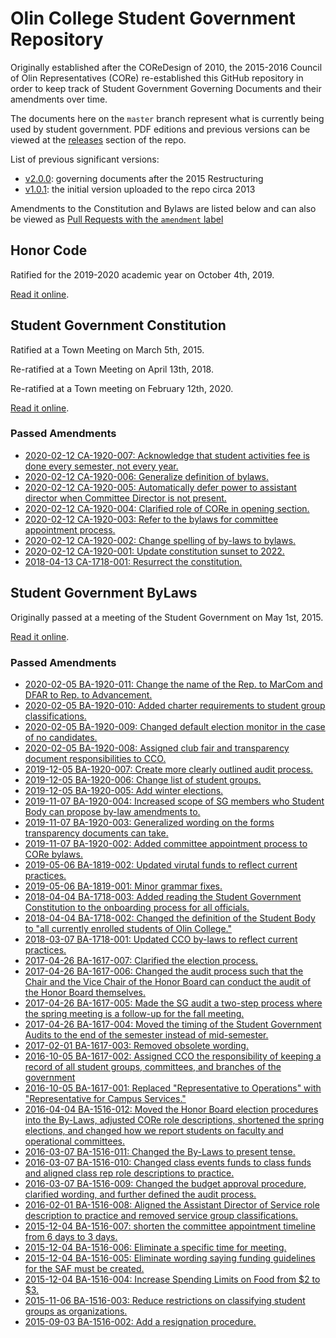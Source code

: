 # Olin College Student Government Repository

Originally established after the COReDesign of 2010, the 2015-2016 Council of
Olin Representatives (CORe) re-established this GitHub repository in order to
keep track of Student Government Governing Documents and their amendments over
time.

The documents here on the `master` branch represent what is currently being used
by student government. PDF editions and previous versions can be viewed at
the [releases](https://github.com/olin/studentgovernment/releases) section of
the repo.

List of previous significant versions:
- [v2.0.0](https://github.com/olin/studentgovernment/releases/tag/v2.0.0):
  governing documents after the 2015 Restructuring
- [v1.0.1](https://github.com/olin/studentgovernment/releases/tag/v1.0.1): the
  initial version uploaded to the repo circa 2013

Amendments to the Constitution and Bylaws are listed below and can also be
viewed as [Pull Requests with the `amendment` label](https://github.com/olin/studentgovernment/pulls?utf8=%E2%9C%93&q=is%3Apr+label%3Aamendment+)

## Honor Code
Ratified for the 2019-2020 academic year on October 4th, 2019.

[Read it online](https://github.com/olin/studentgovernment/blob/master/honorcode.md).

## Student Government Constitution

Ratified at a Town Meeting on March 5th, 2015.

Re-ratified at a Town Meeting on April 13th, 2018.

Re-ratified at a Town meeting on February 12th, 2020.

[Read it online](https://github.com/olin/studentgovernment/blob/master/constitution.md).

### Passed Amendments

- [2020-02-12 CA-1920-007: Acknowledge that student activities fee is done every semester, not every year.](https://github.com/olin/studentgovernment/pull/72)
- [2020-02-12 CA-1920-006: Generalize definition of bylaws.](https://github.com/olin/studentgovernment/pull/76)
- [2020-02-12 CA-1920-005: Automatically defer power to assistant director when Committee Director is not present.](https://github.com/olin/studentgovernment/pull/75)
- [2020-02-12 CA-1920-004: Clarified role of CORe in opening section.](https://github.com/olin/studentgovernment/pull/74)
- [2020-02-12 CA-1920-003: Refer to the bylaws for committee appointment process.](https://github.com/olin/studentgovernment/pull/83)
- [2020-02-12 CA-1920-002: Change spelling of by-laws to bylaws.](https://github.com/olin/studentgovernment/pull/78)
- [2020-02-12 CA-1920-001: Update constitution sunset to 2022.](https://github.com/olin/studentgovernment/pull/64)
- [2018-04-13 CA-1718-001: Resurrect the constitution.](https://github.com/olin/studentgovernment/pull/37)

## Student Government ByLaws

Originally passed at a meeting of the Student Government on May 1st, 2015.

[Read it online](https://github.com/olin/studentgovernment/blob/master/bylaws.md).

### Passed Amendments

- [2020-02-05 BA-1920-011: Change the name of the Rep. to MarCom and DFAR to
  Rep. to Advancement.](https://github.com/olin/studentgovernment/pull/80)
- [2020-02-05 BA-1920-010: Added charter requirements to student group
  classifications.](https://github.com/olin/studentgovernment/pull/63)
- [2020-02-05 BA-1920-009: Changed default election monitor in the case of no
  candidates.](https://github.com/olin/studentgovernment/pull/62)
- [2020-02-05 BA-1920-008: Assigned club fair and transparency document
  responsibilities to CCO.](https://github.com/olin/studentgovernment/pull/61)
- [2019-12-05 BA-1920-007: Create more clearly outlined audit process.](https://github.com/olin/studentgovernment/pull/60)
- [2019-12-05 BA-1920-006: Change list of student groups.](https://github.com/olin/studentgovernment/pull/59)
- [2019-12-05 BA-1920-005: Add winter elections.](https://github.com/olin/studentgovernment/pull/58)
- [2019-11-07 BA-1920-004: Increased scope of SG members who Student Body can
  propose by-law amendments to.](https://github.com/olin/studentgovernment/pull/57)
- [2019-11-07 BA-1920-003: Generalized wording on the forms transparency
  documents can take.](https://github.com/olin/studentgovernment/pull/56)
- [2019-11-07 BA-1920-002: Added committee appointment process to CORe bylaws.](https://github.com/olin/studentgovernment/pull/55)
- [2019-05-06 BA-1819-002: Updated virutal funds to reflect current practices.](https://github.com/olin/studentgovernment/pull/49)
- [2019-05-06 BA-1819-001: Minor grammar fixes.](https://github.com/olin/studentgovernment/pull/48)
- [2018-04-04 BA-1718-003: Added reading the Student Government Constitution to
  the onboarding process for all officials.](https://github.com/olin/studentgovernment/pull/33)
- [2018-04-04 BA-1718-002: Changed the definition of the Student Body to "all
  currently enrolled students of Olin College."](https://github.com/olin/studentgovernment/pull/32)
- [2018-03-07 BA-1718-001: Updated CCO by-laws to reflect current practices.](https://github.com/olin/studentgovernment/pull/30)
- [2017-04-26 BA-1617-007: Clarified the election process.](https://github.com/olin/studentgovernment/pull/29)
- [2017-04-26 BA-1617-006: Changed the audit process such that the Chair and the
  Vice Chair of the Honor Board can conduct the audit of the Honor Board
  themselves.](https://github.com/olin/studentgovernment/pull/28)
- [2017-04-26 BA-1617-005: Made the SG audit a two-step process where the spring
  meeting is a follow-up for the fall meeting.](https://github.com/olin/studentgovernment/pull/27)
- [2017-04-26 BA-1617-004: Moved the timing of the Student Government Audits to
  the end of the semester instead of mid-semester.](https://github.com/olin/studentgovernment/pull/26)
- [2017-02-01 BA-1617-003: Removed obsolete wording.](https://github.com/olin/studentgovernment/pull/25)
- [2016-10-05 BA-1617-002: Assigned CCO the responsibility of keeping a record of
  all student groups, committees, and branches of the government](https://github.com/olin/studentgovernment/pull/24)
- [2016-10-05 BA-1617-001: Replaced "Representative to Operations" with
  "Representative for Campus Services."](https://github.com/olin/studentgovernment/pull/23)
- [2016-04-04 BA-1516-012: Moved the Honor Board election procedures into the
  By-Laws, adjusted CORe role descriptions, shortened the spring elections, and
  changed how we report students on faculty and operational committees.](https://github.com/olin/studentgovernment/pull/17)
- [2016-03-07 BA-1516-011: Changed the By-Laws to present tense.](https://github.com/olin/studentgovernment/pull/12)
- [2016-03-07 BA-1516-010: Changed class events funds to class funds and aligned
  class rep role descriptions to practice.](https://github.com/olin/studentgovernment/pull/11)
- [2016-03-07 BA-1516-009: Changed the budget approval procedure, clarified
  wording, and further defined the audit process.](https://github.com/olin/studentgovernment/pull/10)
- [2016-02-01 BA-1516-008: Aligned the Assistant Director of Service role
  description to practice and removed service group classifications.](https://github.com/olin/studentgovernment/pull/9)
- [2015-12-04 BA-1516-007: shorten the committee appointment timeline from 6
  days to 3 days.](https://github.com/olin/studentgovernment/pull/8)
- [2015-12-04 BA-1516-006: Eliminate a specific time for meeting.](https://github.com/olin/studentgovernment/pull/7)
- [2015-12-04 BA-1516-005: Eliminate wording saying funding guidelines for the
  SAF must be created.](https://github.com/olin/studentgovernment/pull/6)
- [2015-12-04 BA-1516-004: Increase Spending Limits on Food from $2 to $3.](https://github.com/olin/studentgovernment/pull/5)
- [2015-11-06 BA-1516-003: Reduce restrictions on classifying student groups as
  organizations.](https://github.com/olin/studentgovernment/pull/2)
- [2015-09-03 BA-1516-002: Add a resignation procedure.](https://github.com/olin/studentgovernment/pull/1)

